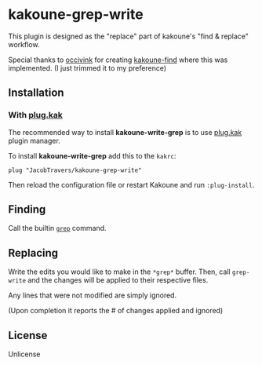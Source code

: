 # kakoune-grep-write

This plugin is designed as the "replace" part of kakoune's "find & replace" workflow.

Special thanks to [occivink][1] for creating [kakoune-find][2] where this was implemented. (I just trimmed it to my preference)

## Installation

### With [plug.kak][3]

The recommended way to install **kakoune-write-grep** is to use [plug.kak][3] plugin manager.

To install **kakoune-write-grep** add this to the `kakrc`:

``` kak
plug "JacobTravers/kakoune-grep-write"
```

Then reload the configuration file or restart Kakoune and run `:plug-install`.

## Finding

Call the builtin [`grep`][4] command.

## Replacing

Write the edits you would like to make in the `*grep*` buffer. Then, call `grep-write` and the changes will be applied to their respective files.

Any lines that were not modified are simply ignored.

(Upon completion it reports the # of changes applied and ignored)

## License

Unlicense



[1]: https://github.com/occivink
[2]: https://github.com/occivink/kakoune-find
[3]: https://github.com/andreyorst/plug.kak
[4]: https://github.com/mawww/kakoune/blob/master/rc/tools/grep.kak
